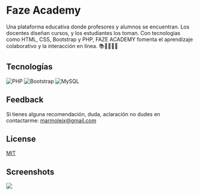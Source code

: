 
# Faze Academy

Una plataforma educativa donde profesores y alumnos se encuentran. Los docentes diseñan cursos, y los estudiantes los toman. Con tecnologías como HTML, CSS, Bootstrap y PHP, FAZE ACADEMY fomenta el aprendizaje colaborativo y la interacción en línea. 📚👩‍🏫👨‍🎓


## Tecnologías

![PHP](https://img.shields.io/badge/php-%23777BB4.svg?style=for-the-badge&logo=php&logoColor=white)
![Bootstrap](https://img.shields.io/badge/bootstrap-%238511FA.svg?style=for-the-badge&logo=bootstrap&logoColor=white)
![MySQL](https://img.shields.io/badge/mysql-4479A1.svg?style=for-the-badge&logo=mysql&logoColor=white)


## Feedback

Si tienes alguna recomendación, duda, aclaración no dudes en contactarme: marmolejx@gmail.com

## License

[MIT](https://choosealicense.com/licenses/mit/)

## Screenshots

<div>
  <img src="timecapsule.png">
</div>

